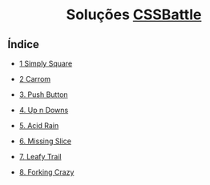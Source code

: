 <h1 align="center">
Soluções
<a href="https://cssbattle.dev/" target="_blank">CSSBattle</a>
</h1>

## Índice

- [1 Simply Square](/solutions/1-simply-square/1-simply-square.md)
- [2 Carrom](./solutions/2-carrom/2-carrom.md)
- [3. Push Button](./solutions/3-push-button/3-push-button.md)
- [4. Up n Downs](./solutions/4-up-n-downs/4-up-n-downs.md)
- [5. Acid Rain](./solutions/5-acid-rain/5-acid-rain.md)
- [6. Missing Slice](./solutions/6-missing-slice/6-missing-slice.md)
- [7. Leafy Trail](./solutions/7-leafy-trail/7-leafy-trail.md)

- [8. Forking Crazy](./solutions/8-forking-crazy/8-forking-crazy.md)